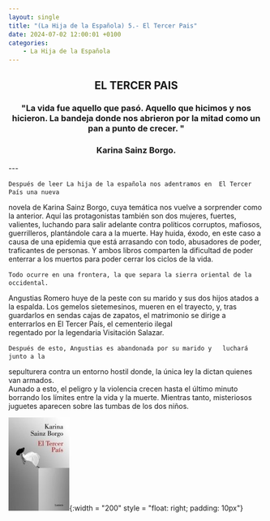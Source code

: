 ```yaml
---
layout: single
title: "(La Hija de la Española) 5.- El Tercer Pais"
date: 2024-07-02 12:00:01 +0100
categories: 
    - La Hija de la Española
---
```

<center><h2>EL TERCER PAIS</h2></center>




<center><h3>"La vida fue aquello que pasó. Aquello que hicimos y nos hicieron.  
La bandeja donde nos abrieron por la mitad como un pan a punto de crecer. 
"</h3> </center>
<center><h3>Karina Sainz  Borgo.</h3></center>
---

    Después de leer La hija de la española nos adentramos en  El Tercer País una nueva 
novela de Karina Sainz Borgo, cuya temática nos vuelve a sorprender como la anterior. 
Aquí las protagonistas también son dos mujeres, fuertes, valientes, luchando para salir 
adelante contra políticos corruptos, mafiosos, guerrilleros, plantándole cara a la 
muerte. Hay huida, éxodo, en este caso a causa de una epidemia que está arrasando con 
todo, abusadores de poder, traficantes de personas. Y ambos libros comparten la 
dificultad de poder enterrar a los muertos para poder cerrar los ciclos de la vida. 


    Todo ocurre en una frontera, la que separa la sierra oriental de la  occidental. 
Angustias Romero huye de la peste con su marido y sus dos  hijos atados a la espalda. 
Los gemelos sietemesinos, mueren en el  trayecto, y, tras guardarlos en sendas cajas de 
zapatos, el matrimonio  se dirige a enterrarlos en El Tercer País, el cementerio ilegal  
regentado por la legendaria Visitación Salazar. 


    Después de esto, Angustias es abandonada por su marido y   luchará junto a la 
sepulturera contra un entorno hostil donde, la única ley la dictan quienes van armados.  
Aunado a esto,  el peligro y la violencia crecen  hasta el último minuto borrando los 
límites entre la vida y la muerte. Mientras tanto, misteriosos juguetes   aparecen 
sobre  las tumbas de los dos niños.



![EL TERCER PAIS](</assets/img/el tercer pais.jpg>){:width = "200" style = "float: right; padding: 10px"}


